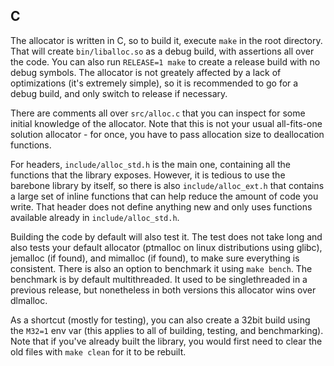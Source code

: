 ## C

The allocator is written in C, so to build it, execute `make` in the root directory. That will create `bin/liballoc.so` as a debug build, with assertions all over the code. You can also run `RELEASE=1 make` to create a release build with no debug symbols. The allocator is not greately affected by a lack of optimizations (it's extremely simple), so it is recommended to go for a debug build, and only switch to release if necessary.

There are comments all over `src/alloc.c` that you can inspect for some initial knowledge of the allocator. Note that this is not your usual all-fits-one solution allocator - for once, you have to pass allocation size to deallocation functions.

For headers, `include/alloc_std.h` is the main one, containing all the functions that the library exposes. However, it is tedious to use the barebone library by itself, so there is also `include/alloc_ext.h` that contains a large set of inline functions that can help reduce the amount of code you write. That header does not define anything new and only uses functions available already in `include/alloc_std.h`.

Building the code by default will also test it. The test does not take long and also tests your default allocator (ptmalloc on linux distributions using glibc), jemalloc (if found), and mimalloc (if found), to make sure everything is consistent. There is also an option to benchmark it using `make bench`. The benchmark is by default multithreaded. It used to be singlethreaded in a previous release, but nonetheless in both versions this allocator wins over dlmalloc.

As a shortcut (mostly for testing), you can also create a 32bit build using the `M32=1` env var (this applies to all of building, testing, and benchmarking). Note that if you've already built the library, you would first need to clear the old files with `make clean` for it to be rebuilt.
